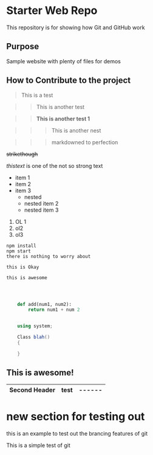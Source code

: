 <!--This is a comment  -->
<!-- heading 1-->
# Starter Web Repo

This repository is for showing how Git and GitHub work


## Purpose

Sample website with plenty of files for demos

## How to Contribute to the project


> This is a test

>> This is another test

>> **This is another test 1**

>>> This is another nest

>>> markdowned to perfection


<!-- Strikethrough -->

~~strikethough~~

_thistext_ is one of the not so strong text

<!-- UL -->
* item 1
* item 2
* item 3
  * nested
  * nested item 2
  * nested item 3


<!-- OL -->
1. OL 1
2. ol2
3. ol3
   

<!-- Github markdown-->
``` 
npm install 
npm start
there is nothing to worry about

this is Okay

this is awesome



```


```python

    def add(num1, num2):
        return num1 + num 2


```
```C#

    using system;

    Class blah()
    {

    }
```

## This is awesome!
<!-- Tables -->

| Second Header | test | ------ | 
| ------------- | ----- | ----- | 

# new section for testing out 
this is an example to test out the brancing features of git

This is a simple test of git 
